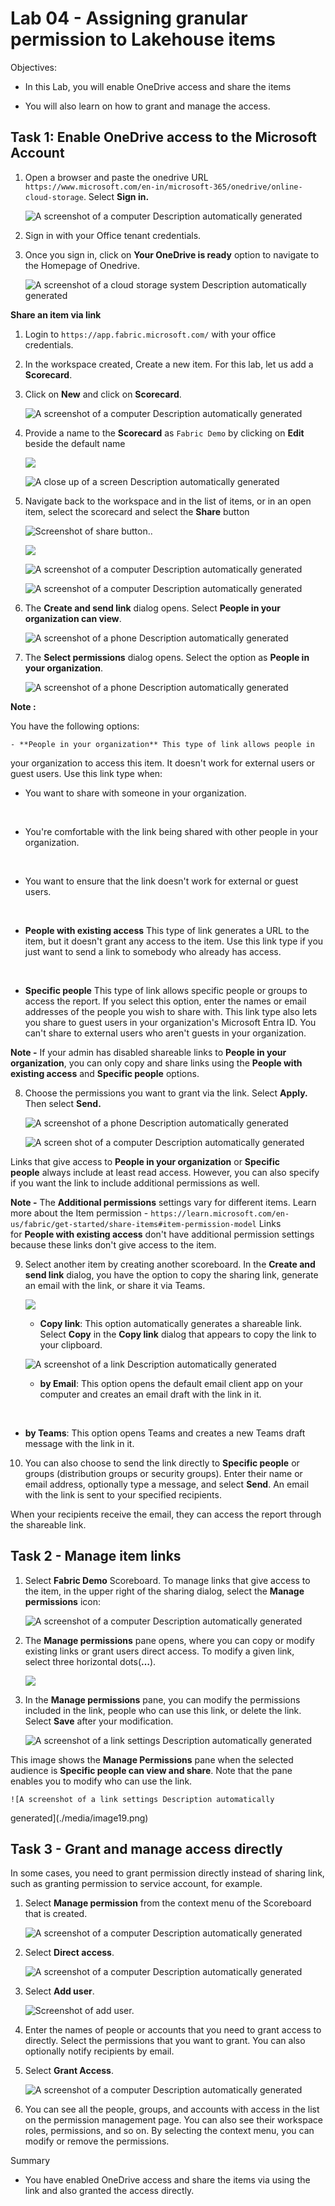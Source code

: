 # Lab 04 - Assigning granular permission to Lakehouse items

Objectives:

- In this Lab, you will enable OneDrive access and share the items

- You will also learn on how to grant and manage the access.

## Task 1: Enable OneDrive access to the Microsoft Account

1.  Open a browser and paste the onedrive URL ```https://www.microsoft.com/en-in/microsoft-365/onedrive/online-cloud-storage```. Select **Sign in.**

      ![A screenshot of a computer Description automatically
generated](./media/image1.png)

2.  Sign in with your Office tenant credentials.

3.  Once you sign in, click on **Your OneDrive is ready** option to
    navigate to the Homepage of Onedrive.

    ![A screenshot of a cloud storage system Description automatically
generated](./media/image2.png)

**Share an item via link**

1.  Login to ```https://app.fabric.microsoft.com/``` with
    your office credentials.

2.  In the workspace created, Create a new item. For this lab, let us
    add a **Scorecard**.

3.  Click on **New** and click on **Scorecard**.

    ![A screenshot of a computer Description automatically
generated](./media/image3.png)

4.  Provide a name to the **Scorecard** as ```Fabric Demo``` by
    clicking on **Edit** beside the default name

    ![](./media/image4.png)

    ![A close up of a screen Description automatically
generated](./media/image5.png)

5.  Navigate back to the workspace and in the list of items, or in an
    open item, select the scorecard and select
    the **Share** button

    ![Screenshot of share
    button.](./media/image6.png).

    ![](./media/image7.png)

    ![A screenshot of a computer Description automatically
generated](./media/image8.png)

    ![A screenshot of a computer Description automatically
generated](./media/image9.png)

6.  The **Create and send link** dialog opens. Select **People in your
    organization can view**.

    ![A screenshot of a phone Description automatically
generated](./media/image10.png)

7.  The **Select permissions** dialog opens. Select the option as
    **People in your organization**.

    ![A screenshot of a phone Description automatically
generated](./media/image11.png)

**Note :**

You have the following options:

    - **People in your organization** This type of link allows people in
  your organization to access this item. It doesn't work for external
  users or guest users. Use this link type when:

  - You want to share with someone in your organization.

  &nbsp;

  - You're comfortable with the link being shared with other people in
    your organization.

  &nbsp;

  - You want to ensure that the link doesn't work for external or guest
    users.

&nbsp;

- **People with existing access** This type of link generates a URL to
  the item, but it doesn't grant any access to the item. Use this link
  type if you just want to send a link to somebody who already has
  access.

&nbsp;

- **Specific people** This type of link allows specific people or groups
  to access the report. If you select this option, enter the names or
  email addresses of the people you wish to share with. This link type
  also lets you share to guest users in your organization's Microsoft
  Entra ID. You can't share to external users who aren't guests in your
  organization.

**Note -** If your admin has disabled shareable links to **People in
your organization**, you can only copy and share links using
the **People with existing access** and **Specific people** options.

8.  Choose the permissions you want to grant via the link. Select **Apply.** Then select **Send.**

    ![A screenshot of a phone Description automatically
generated](./media/image12.png)

    ![A screen shot of a computer Description automatically
generated](./media/image13.png)

Links that give access to **People in your organization** or **Specific
people** always include at least read access. However, you can also
specify if you want the link to include additional permissions as well.

**Note -** The **Additional permissions** settings vary for different
items. Learn more about the Item permission - ```https://learn.microsoft.com/en-us/fabric/get-started/share-items#item-permission-model```
Links for **People with existing access** don't have additional
permission settings because these links don't give access to the item.

9.  Select another item by creating another scoreboard. In the **Create
    and send link** dialog, you have the option to copy the sharing
    link, generate an email with the link, or share it via Teams.

    ![](./media/image14.png)

    - **Copy link**: This option automatically generates a shareable link.
  Select **Copy** in the **Copy link** dialog that appears to copy the
  link to your clipboard.

    ![A screenshot of a link Description automatically
generated](./media/image15.png)

    - **by Email**: This option opens the default email client app on your
  computer and creates an email draft with the link in it.

&nbsp;

- **by Teams**: This option opens Teams and creates a new Teams draft
  message with the link in it.

10. You can also choose to send the link directly to **Specific
    people** or groups (distribution groups or security groups). Enter
    their name or email address, optionally type a message, and
    select **Send**. An email with the link is sent to your specified
    recipients.

When your recipients receive the email, they can access the report
through the shareable link.

## Task 2 - Manage item links

1.  Select **Fabric Demo** Scoreboard. To manage links that give access
    to the item, in the upper right of the sharing dialog, select
    the **Manage permissions** icon:

    ![A screenshot of a computer Description automatically
generated](./media/image16.png)

2.  The **Manage permissions** pane opens, where you can copy or modify
    existing links or grant users direct access. To modify a given link,
    select three horizontal dots(**…**).

    ![](./media/image17.png)

3.  In the **Manage permissions** pane, you can modify the permissions
    included in the link, people who can use this link, or delete the
    link. Select **Save** after your modification.

    ![A screenshot of a link settings Description automatically
generated](./media/image18.png)

This image shows the **Manage Permissions** pane when the selected
audience is **Specific people can view and share**. Note that the pane
enables you to modify who can use the link.

    ![A screenshot of a link settings Description automatically
generated](./media/image19.png)

## Task 3 - Grant and manage access directly

In some cases, you need to grant permission directly instead of sharing
link, such as granting permission to service account, for example.

1.  Select **Manage permission** from the context menu of the Scoreboard
    that is created.

    ![A screenshot of a computer Description automatically
generated](./media/image20.png)

2.  Select **Direct access**.

    ![A screenshot of a computer Description automatically
generated](./media/image21.png)

3.  Select **Add user**.

    ![Screenshot of add user.](./media/image22.png)

4.  Enter the names of people or accounts that you need to grant access
    to directly. Select the permissions that you want to grant. You can
    also optionally notify recipients by email.

5.  Select **Grant Access**.

    ![A screenshot of a computer Description automatically
generated](./media/image23.png)

6.  You can see all the people, groups, and accounts with access in the
    list on the permission management page. You can also see their
    workspace roles, permissions, and so on. By selecting the context
    menu, you can modify or remove the permissions.

Summary

- You have enabled OneDrive access and share the items via using the
  link and also granted the access directly.
